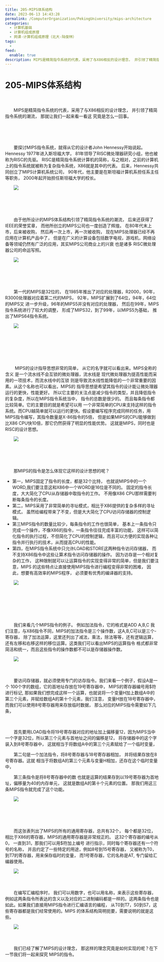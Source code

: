 ```yaml
---
title: 205-MIPS体系结构
date: 2023-06-13 14:43:28
permalink: /ComputerOrganization/PekingUniversity/mips-architecture
categories:
  - 计算机基础
  - 计算机组成原理
  - 网课-计算机组成原理（北大-陆俊林）
tags:
  - 
feed:
  enable: true
description: MIPS是精简指令系统的代表，采用了与X86相反的设计理念， 并引领了精简指令系统的潮流， 那就让我们一起来看一看这 究竟是怎么一回事。
---
```

# 205-MIPS体系结构

　　‍

　　MIPS是精简指令系统的代表，采用了与X86相反的设计理念， 并引领了精简指令系统的潮流， 那就让我们一起来看一看这 究竟是怎么一回事。
<!-- more -->
　　‍

　　‍

　　要探讨MIPS指令系统，就得从它的设计者John Hennessy开始说起。 Hennessy 1977年进入斯坦福大学， 81年领导了RISC微处理器研究小组，他也被称为RISC的先驱。 RISC是精简指令系统计算机的简称，与之相对，之前的计算机上的指令系统就被称为复杂指令系统，X86就是其中的代表。 后来，Hennessy共同创立了MIPS计算机系统公司， 90年代，他主要是在斯坦福计算机系担任系主任等职务， 2000年起开始担任斯坦福大学的校长。 

　　![](https://image.peterjxl.com/blog/image-20220918163412-nhs0wp7.png)

　　‍

　　‍

　　由于他所设计的MIPS体系结构引领了精简指令系统的潮流， 后来还获得了IEEE的荣誉奖章， 而他所创立的MIPS公司也一度创造了辉煌。 在80年代末上市，后来被收购， 然后再一次上市，再一次被收购， 现在MIPS处理器已经不再应用在计算机产品中了， 但是在广义的计算设备包括数字电视，游戏机，网络设备等领域仍然有广泛的应用，其实MIPS公司商业上的兴衰 也是诸多 RISC微处理器公司的命运写照。 

　　![](https://image.peterjxl.com/blog/image-20220918163452-jeszaca.png)

　　‍

　　‍

　　第一代的MIPS是32位的， 在1985年推出了对应的处理器，R2000，90年， R3000处理器对应着第二代的MIPS， 92年，MIPS扩展到了64位，94年，64位的MIPS又 进一步升级，96年的MIPS5并没有对应的处理器， 然后在99年，MIPS指令系统进行了较大的调整， 形成了MIPS32，到了99年，以MIPS5为基础， 推出了MIPS64指令系统。

　　![](https://image.peterjxl.com/blog/image-20220918163540-3m7h4xz.png)

　　‍

　　‍

　　‍

　　 MIPS的设计指导思想非常的简单， 从它的名字就可以看出来。MIPS全称的含义 是一个流水线不会互锁的微处理器，流水线是 现代微处理器为提高性能而采用的一项技术，而流水线中的互锁 则是导致流水线性能降低的一个非常重要的因素。从这个名称也可以看出，MIPS的 指导思想是希望其指令的设计能让微处理器运行的更快，性能更好。 所以它主要的关注点是减少指令的类型，并且降低指令的复杂度，所以在MIPS指令系统当中， 指令的总数是很少的。 而且每条指令都比较简单。它的主要目的就是希望可以用 一个非常简单的CPU来支持这样的指令系统。而CPU越简单就可以运行的更快。假设要编写程序完成同样的任务，用MIPS指令编写，其指令数量是X-86指令的5倍， 但是如果MIPS的CPU能够做到比X86 CPU快10倍，那它仍然获得了明显的性能优势。 这就是MIPS，同时也是RISC的设计思想。 

　　![](https://image.peterjxl.com/blog/image-20220918163709-mis43go.png)

　　‍

　　‍

　　那MIPS的指令是怎么体现它这样的设计思想的呢？ 

* 第一，MIPS固定了指令的长度，都是32个比特， 也就说MIPS中的一个WORD,我们要注意这和X86中一个WORD是16位是不同的。 固定的指令长度，大大简化了CPU从存储器中取指令的工作。 不用像X86 CPU那样需要判断每条指令的长度。
* 第二，MIPS采用了非常简单的寻址模式，相比于X86提供的复杂多样的寻址模式， 虽然给编程带来了不变，但是大大简化了CPU访问存储器的控制逻辑。
* 第三MIPS指令的数量比较少，每条指令的工作也很简单， 基本上一条指令只完成一个操作，不像X86的指令，一条指令往往完成丰富的功能， 这样可以简化指令的执行过程，不但简化了CPU的控制逻辑，而且可以方便的实现各种让指令并行执行的技术，从而提高CPU的性能。
* 第四，在MIPS指令系统中只允许LOAD和STORE这两种指令访问存储器， 而不支持X86指令中这些让算术指令访问存储器的操作。 因为访存是一个相对复杂的工作， 这种限制就可以让运算指令的实现变得非常的简单，但是我们要注意，MIPS 的这些特点让直接使用MIPS指令进行编程变得非常的困难， 因此，想要有高效率的MIPS程序， 必须要有优秀的编译器的支持。

　　![](https://image.peterjxl.com/blog/image-20220918163858-n2uxoz4.png)

　　‍

　　‍

　　‍

　　我们来看几个MIPS指令的例子。 例如加法指令，它的格式是ADD A,B,C 我们注意，与X86指令不同，MIPS的加法指令是三个操作数，这A,B,C可以是三个- 寄存器， 除了加法运算，这里还列出了减法，乘法，除法等等，还有逻辑运算， 还有左移和右移这样的移位运算。这类我们可以看出MIPS的运算指令 格式都非常简洁和统一，而且这些指令的操作数都不可以是存储器操作数。 

　　![](https://image.peterjxl.com/blog/image-20220918163935-pcspfxb.png)

　　‍

　　要访问存储器，就必须使用专门的访存指令。我们来看一个例子，假设A是一个 100个字的数组，它的首地址存放在19号寄存器中， MIPS的寄存器编号用\$符进行标记, 那如果我们想完成这样一个运算，也就说将一个变量H加上数组A中的第三个元素，并赋给数组A的第十个元素，我们注意， 变量H放在18号寄存器中，而我们可以使用8号寄存器用来存放临时数据， 那么对应的MIPS指令需要如下几条，

　　‍

　　首先要用LOAD指令将19号寄存器对应的地址加上偏移量12，因为MIPS当中 一个字是32位，所以第三个元素与首地址之间的偏移是12， 将存储器中的这个字装入到8号寄存器中， 这就相当于将数组A中的第三个元素赋给了一个临时变量， 

　　第二句是一个加法指令，将8号寄存器与18号寄存器相加， 并将结果存放在8号寄存器。这就 相当于将数组A的第三个元素与变量H相加，还存在这个临时变量中， 

　　第三条指令是将8号寄存器中的数 也就是运算的结果存到以19号寄存器为首地址，偏移量为40的内存单元， 这就是数组A的第十个元素的位置。 那我们用这三条MIPS指令就完成了这个功能。 

　　![](https://image.peterjxl.com/blog/image-20220918164122-m5cpxkd.png)

　　‍

　　‍

　　而这张表列出了MIPS的所有的通用寄存器，总共有32个， 每个都是32位，相比于X86的寄存器，MIPS的通用寄存器是非常规正的。 这32个寄存器的编号从0， 一直到31，那我们可以用$符加上编号 进行指示，同时每个寄存器还有一个符号的名称， 并且约定了一些特定的用途，例如8号到15号寄存器， 又被称为T0，到T7的寄存器，用来保存临时的变量， 而1号寄存器，它的名称是AT, 专门留给汇编器使用。

　　![](https://image.peterjxl.com/blog/image-20220918164215-t563pyn.png)

　　‍

　　在编写汇编程序时， 我们可以用数字，也可以用名称，来表示这些寄存器，例如这两条指令所表达的含义以及对应的二进制编码都是一样的。这两条指令也是如此。如果我们直接用MIPS指令进行汇编语言的编程， 从T0到T7，S0到S7，这些寄存器都是我们经常使用的。MIPS 的体系结构简明扼要，需要说明的就是这些。

　　![](https://image.peterjxl.com/blog/image-20220918164253-wz8pt00.png)

　　‍

　　我们已经了解了MIPS的设计理念， 那这样的理念究竟是如何实现的呢？在下一节我们将一起来探究 MIPS的指令。

　　‍

　　‍

　　‍
